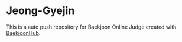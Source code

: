 # Jeong-Gyejin
This is a auto push repository for Baekjoon Online Judge created with [BaekjoonHub](https://github.com/BaekjoonHub/BaekjoonHub).
